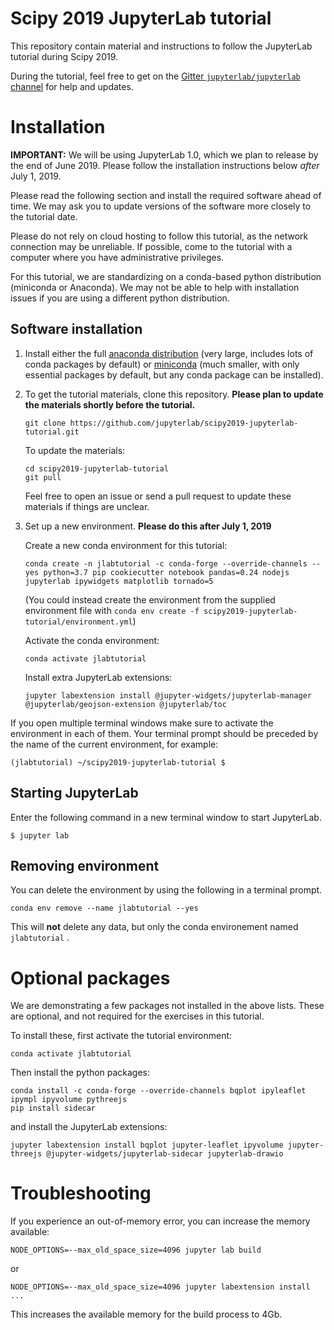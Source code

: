 # Scipy 2019 JupyterLab tutorial

This repository contain material and instructions to follow the JupyterLab tutorial during Scipy 2019.

During the tutorial, feel free to get on the [Gitter `jupyterlab/jupyterlab` channel](https://gitter.im/jupyterlab/jupyterlab) for help and updates.

<!--
If you'd like to use JupyterLab without installing anything, you can go to the [JupyterLab demo Binder](https://mybinder.org/v2/gh/jupyterlab/jupyterlab-demo/c9df996a3bd27d9715de6da51b3c52d35def90f9?urlpath=lab/). You can then open a terminal and clone this repo with:
```
git clone https://github.com/jupyterlab/scipy2019-jupyterlab-tutorial.git
```
-->

# Installation

**IMPORTANT:** We will be using JupyterLab 1.0, which we plan to release by the end of June 2019. Please follow the installation instructions below *after* July 1, 2019.

Please read the following section and install the required software ahead of
time. We may ask you to update versions of the software more closely to the
tutorial date.

Please do not rely on cloud hosting to follow this tutorial, as the network
connection may be unreliable. If possible, come to the tutorial with a computer
where you have administrative privileges.

For this tutorial, we are standardizing on a conda-based python distribution
(miniconda or Anaconda). We may not be able to help with installation issues if
you are using a different python distribution.

## Software installation

1. Install either the full [anaconda
   distribution](https://www.anaconda.com/download/) (very large, includes lots
   of conda packages by default) or
   [miniconda](https://conda.io/miniconda.html) (much smaller, with only
   essential packages by default, but any conda package can be installed).

2. To get the tutorial materials, clone this repository. **Please plan to update the materials shortly before the tutorial.**

    ```
    git clone https://github.com/jupyterlab/scipy2019-jupyterlab-tutorial.git
    ```

    To update the materials:
    ```
    cd scipy2019-jupyterlab-tutorial
    git pull
    ```

    Feel free to open an issue or send a pull request to update these materials if things are unclear.

3. Set up a new environment. **Please do this after July 1, 2019**

    Create a new conda environment for this tutorial:

    ```
    conda create -n jlabtutorial -c conda-forge --override-channels --yes python=3.7 pip cookiecutter notebook pandas=0.24 nodejs jupyterlab ipywidgets matplotlib tornado=5
    ```

    (You could instead create the environment from the supplied environment file with `conda env create -f scipy2019-jupyterlab-tutorial/environment.yml`)

    Activate the conda environment:

    ```
    conda activate jlabtutorial
    ```

    Install extra JupyterLab extensions:

    ```
    jupyter labextension install @jupyter-widgets/jupyterlab-manager @jupyterlab/geojson-extension @jupyterlab/toc
    ```

If you open multiple terminal windows make sure to activate the environment in each of them. Your terminal prompt should be preceded by the name of the current environment, for example:
```
(jlabtutorial) ~/scipy2019-jupyterlab-tutorial $
```


## Starting JupyterLab

Enter the following command in a new terminal window to start JupyterLab.

```
$ jupyter lab
```

## Removing environment

You can delete the environment by using the following in a terminal prompt.

```
conda env remove --name jlabtutorial --yes
```

This will **not** delete any data, but only the conda environement named `jlabtutorial` .

# Optional packages

We are demonstrating a few packages not installed in the above lists. These are
optional, and not required for the exercises in this tutorial.

To install these, first activate the tutorial environment:

```
conda activate jlabtutorial
```

Then install the python packages:
```
conda install -c conda-forge --override-channels bqplot ipyleaflet ipympl ipyvolume pythreejs
pip install sidecar
```

and install the JupyterLab extensions:
```
jupyter labextension install bqplot jupyter-leaflet ipyvolume jupyter-threejs @jupyter-widgets/jupyterlab-sidecar jupyterlab-drawio
```

# Troubleshooting

If you experience an out-of-memory error, you can increase the memory available:
```
NODE_OPTIONS=--max_old_space_size=4096 jupyter lab build
```
or
```
NODE_OPTIONS=--max_old_space_size=4096 jupyter labextension install ...
```
This increases the available memory for the build process to 4Gb.
